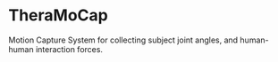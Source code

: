 # TheraMoCap
Motion Capture System for collecting subject joint angles, and human-human interaction forces.
